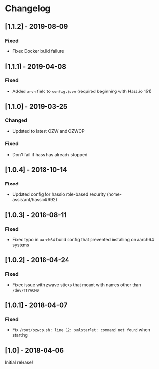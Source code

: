 # Changelog

## [1.1.2] - 2019-08-09
### Fixed
* Fixed Docker build failure

## [1.1.1] - 2019-04-08
### Fixed
* Added `arch` field to `config.json` (required beginning with Hass.io 151)

## [1.1.0] - 2019-03-25
### Changed
* Updated to latest OZW and OZWCP
### Fixed
* Don't fail if hass has already stopped

## [1.0.4] - 2018-10-14
### Fixed
* Updated config for hassio role-based security	(home-assistant/hassio#692)

## [1.0.3] - 2018-08-11
### Fixed
* Fixed typo in `aarch64` build config that prevented installing on aarch64 systems

## [1.0.2] - 2018-04-24
### Fixed
* Fixed issue with zwave sticks that mount with names other than `/dev/TTYACM0`

## [1.0.1] - 2018-04-07
### Fixed
* Fix `/root/ozwcp.sh: line 12: xmlstarlet: command not found` when starting

## [1.0] - 2018-04-06
Initial release!
